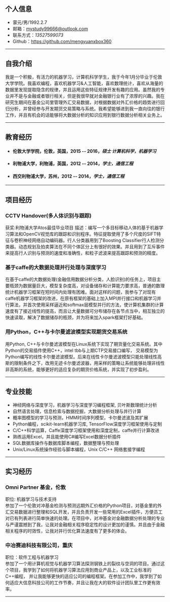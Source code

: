 ## 个人信息

- 蒙元/男/1992.2.7
- 邮箱：[mystudy99666@outlook.com](mystudy99666@outlook.com)
- 联系方式：*13527599073*
- Github：https://github.com/mengyuanxbox360

---

## 自我介绍
我是一个积极，有活力的机器学习，计算机科学学生，我于今年1月分毕业于伦敦大学学院。我喜欢编程，喜欢机器学习&人工智能，喜欢数理统计，喜欢从海量的数据里发现提取隐含的规律，并且运用这些特征规律开发有趣的应用。虽然我的专业并不是与金融或者银行相关，但是我很早就对金融银行业有了浓厚的兴趣。我在研究生期间在基金公司里管理外汇交易数据，对根据数据对外汇价格的趋势进行回归分析，并曾经参与开发期货交易策略与系统。我希望能够进到我一直向往的银行工作，并且有机会的话能够将大数据分析的知识应用到银行数据分析相关业务上。　

---

## 教育经历

- #### 伦敦大学学院，伦敦，英国，2015 -- 2016，*硕士 计算机科学，机器学习*
- #### 利物浦大学，利物浦，英国，2012 -- 2014，*学士，通信工程*
- #### 西交利物浦大学，苏州，2012 -- 2014，*学士，通信工程*

---

## 项目经历

### CCTV Handover(多人体识别与跟踪)
获奖:利物浦大学Atos最佳毕业项目
描述：编写一个多目标移动人体的基于机器学习算法和OpenCV视觉库的跟踪和识别程序。特征提取使用了多个尺度的SIFT特征与卷积神经网络自动编码器。行人分类器用到了Boosting Classifier行人检测分类器。动态规划及拍卖算法在不同个体区分上有很好的效果。并且用到了互斥事件来提高行人识别与预测的速度和准确性，和粒子滤波来提高跟踪和预测的精度。

### 基于caffe的大数据处理并行处理与深度学习
在基于caffe的大数据处理(金融信用数据分析分类，人脸识别)的任务上，项目主要瓶颈为数据量巨大，模型复杂度高，对设备储存和计算能力要求高，普通的数理统计机器学习框架在短时间内处理有困难。面对这样的问题，我参与了对现有caffe机器学习框架的改进，在原有框架的基础上加入MPI并行接口和机器学习并行算法，并首次使用采样逼近和softmax层模型并行的方法，使计算机集群的计算速度有了接近线性的提高，而且让大量数据可分布储存在各节点当中，相互独立的快速读取，解决了数据储存的瓶颈，并为将来加入spark框架打好基础。

### 用Python，C++与卡尔曼滤波模型实现期货交易系统
用Python, C++与卡尔曼滤波模型在Linux系统下实现了期货量化交易系统。其中Python的交易插件使用C++，intel tbb与上期CTP交易接口编写， 交易模型为Python编写的线性卡尔曼滤波模型。后来在线性卡尔曼滤波模型只能处理线性高斯的限制条件之下，改用无迹卡尔曼滤波器，用采样的策略让系统能够处理非线性非高斯的系统，能够更好的适应复杂的期货价格系统，并实现了初步盈利。

---

## 专业技能

- 神经网络与深度学习，机器学习与深度学习编程框架, 贝叶斯数理统计分析
- 自然语言处理，信息检索与数据挖掘，大数据分析处理与并行计算
- 概率图模型的学习与预测，HMM时间序列模型，卡尔曼滤波及其扩展
- Python编程，scikit-learn机器学习库, TensorFlow深度学习框架使用与定制
- C/C++科学运算，Caffe深度学习框架使用和深度定制，caffe并行计算改进
- 熟练运用Excel，并且能使用C#编写Excel数据分析插件
- SQL数据库操作与数据库脚本编程，数据整理与预处理
- Unix/Linux系统操作经验与脚本编程，Unix C/C++ 网络套接字编程

---

## 实习经历

### Omni Partner 基金，伦敦
职位: 机器学习与技术支持  
参加了一个伦敦对冲基金检测与预测远期外汇价格的Python项目，对基金里的外汇交易数据进行整理和SQL开发，并且负责开发一些常用的Excel插件，方便员工对已有列表进行简单快速的处理。在项目中，对冲基金对金融数据分析处理的专业与严谨震撼到了我，让我对金融相关程序稳定性的设计更加的谨慎。并且由于金融相关程序的时效性，让我对并行优化算法速度有了更多的体会。

### 中冶赛迪科技有限公司，重庆
职位：软件工程与机器学习  
参加了一个用计算机视觉与机器学习算法探测钢铁上的裂纹与空洞的项目。通过这个项目，我学到了如何将机器学习算法应用到商业产品上，以及工业标准的C++编程， 并让我能够更快的适应公司的编程框架。在参加工作中，我学到了如何适应大信息科技公司的工作节奏，并且让我在大的软件设计团队里工作更有效率。

---
